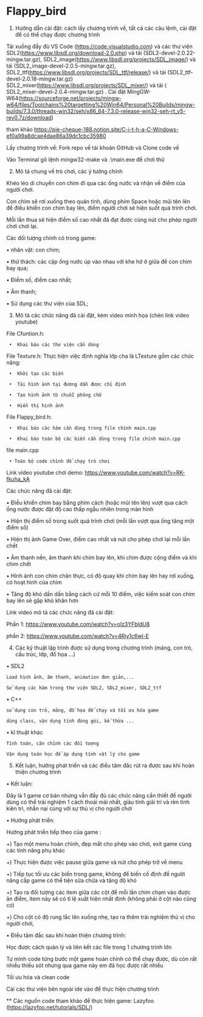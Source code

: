 # Flappy_bird

1. Hướng dẫn cài đặt: cách lấy chương trình về, tất cả các câu lệnh, cài đặt để có thể chạy được chương trình

Tải xuống đầy đủ VS Code (https://code.visualstudio.com) và các thư viện SDL2(https://www.libsdl.org/download-2.0.php) và tải (SDL2-devel-2.0.22-mingw.tar.gz), SDL2_image(https://www.libsdl.org/projects/SDL_image/) và tải (SDL2_image-devel-2.0.5-mingw.tar.gz), SDL2_ttf(https://www.libsdl.org/projects/SDL_ttf/release/) và tải (SDL2_ttf-devel-2.0.18-mingw.tar.gz) SDL2_mixer(https://www.libsdl.org/projects/SDL_mixer/) và tải ( SDL2_mixer-devel-2.0.4-mingw.tar.gz) . Cài đặt MingGW-W64(https://sourceforge.net/projects/mingw-w64/files/Toolchains%20targetting%20Win64/Personal%20Builds/mingw-builds/7.3.0/threads-win32/seh/x86_64-7.3.0-release-win32-seh-rt_v5-rev0.7z/download)

tham khảo https://pie-cheque-188.notion.site/C-i-t-h-a-C-Windows-ef0a99a8dcae4dae86a39dc1cbc35980

Lấy chương trình về: Fork repo về tài khoản GitHub và Clone code về

Vào Terminal gõ lệnh mingw32-make và .\main.exe để chơi thử


2. Mô tả chung về trò chơi, các ý tưởng chính
 
Khéo léo di chuyển con chim đi qua các ống nước và nhận về điểm của người chơi.

Con chim sẽ rơi xuống theo quán tính, dùng phím Space hoặc mũi tên lên để điều khiển con chim bay lên, điểm người chơi sẽ hiện suốt quá trình chơi.

Mỗi lần thua sẽ hiện điểm số cao nhất đã đạt được cùng nút cho phép người chơi chơi lại.

Các đối tượng chính có trong game:

 •  nhân vật: con chim;
 
 •  thử thách: các cặp ống nước úp vào nhau với khe hở ở giữa để con chim bay qua;
 
 •  Điểm số, điểm cao nhất;
 
 •  Âm thanh;
 
 •  Sử dụng các thư viện của SDL;

3. Mô tả các chức năng đã cài đặt, kèm video minh họa (chèn link video youtube)

File Cfuntion.h: 

     •  Khai báo các thư viện cần dùng
     
File Texture.h: Thực hiện việc định nghĩa lớp cha là LTexture gồm các chức năng:

     •  Khởi tạo các biến
     
     •  Tải hình ảnh tại đường dẫn được chỉ định
     
     •  Tạo hình ảnh từ chuỗi phông chữ
     
     •  Hiển thị hình ảnh
     
File Flappy_bird.h: 

     •  Khai báo các hàm cần dùng trong file chính main.cpp
     
     •  Khai báo toàn bộ các biến cần dùng trong file chính main.cpp
     
file main.cpp

     • Toàn bộ code chính để chạy trò chơi
     
Link video youtube chơi demo: https://www.youtube.com/watch?v=RK-fkuha_kA

Các chức năng đã cài đặt:

• Điều khiển chim bay bằng phím cách (hoặc mũi tên lên) vượt qua cách ống nước được đặt độ cao thấp ngẫu nhiên trong màn hình

• Hiện thị điểm số trong suốt quá trình chơi (mỗi lần vượt qua ống tăng một điểm số)

• Hiện thị ảnh Game Over, điểm cao nhất và nút cho phép chơi lại mỗi lần chết

• Âm thanh nền, âm thanh khi chim bay lên, khi chim được cộng điểm và khi chim chết

• Hình ảnh con chim chân thực, có độ quay khi chim bay lên hay rơi xuống, có hoạt hình của chim

• Tăng độ khó dần dần bằng cách cứ mỗi 10 điểm, việc kiểm soát con chim bay lên sẽ gặp khó khăn hơn

Link video mô tả các chức năng đã cài đặt:

Phần 1: https://www.youtube.com/watch?v=oIz3YFbldU8

phần 2: https://www.youtube.com/watch?v=4Riy1c6wl-E

4. Các kỹ thuật lập trình được sử dụng trong chương trình (mảng, con trỏ, cấu trúc, lớp, đồ họa ...)

• SDL2

    Load hình ảnh, âm thanh, animation đơn giản,...

    Sử dụng các hàm trong thư viện SDL2, SDL2_mixer, SDL2_ttf

• C++

    sử dụng con trỏ, mảng, đồ họa để chạy và tối ưu hóa game
    
    dùng class, vận dụng tính đóng gói, kế thừa ...

• kĩ thuật khác

    Tính toán, căn chỉnh các đối tượng

    Vận dụng toán học để áp dụng tính vật lý cho game

5. Kết luận, hướng phát triển và các điều tâm đắc rút ra được sau khi hoàn thiện chương trình

• Kết luận:

Đây là 1 game cơ bản nhưng vẫn đầy đủ các chức năng cần thiết để người dùng có thể trải nghiệm 1 cách thoải mái nhất, giàu tính giải trí và rèn tính kiên trì, nhẫn nại cùng với sự thú vị cho người chơi

• Hướng phát triển:

Hướng phát triển tiếp theo của game :
  
   +)	Tạo một menu hoàn chỉnh, đẹp mắt cho phép vào chơi, exit game cùng các tính năng phụ khác
    
   +)     Thực hiện được việc pause giữa game và nút cho phép trở về menu
  
   +)	Tiếp tục tối ưu các biến trong game, không để biến cố định để người nâng cấp game có thể tiện sửa chữa và tăng độ khó
   
   +)	Tạo ra đối tượng các item giữa các cột để mỗi lần chim chạm vào được ăn điểm, item này sẽ có tỉ lệ xuất hiện nhất định (không phải ở cột nào cũng có)
   
   +) Cho cột có độ rung lắc lên xuống nhẹ, tạo ra thêm trải nghiệm thú vị cho người chơi, 

• Điều tâm đắc sau khi hoàn thiện chương trình:

 Học được cách quản lý và liên kết các file trong 1 chương trình lớn
 
 Tự mình code từng bước một game hoàn chỉnh có thể chạy được, dù còn rất nhiều thiếu sót nhưng qua game này em đã học được rất nhiều
 
 Tối ưu hóa và clean code
 
 Cài các thư viện bên ngoài ide vào để thực hiện chương trình
 
 ** Các nguồn code tham khảo để thực hiện game: Lazyfoo (https://lazyfoo.net/tutorials/SDL/)
